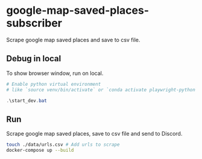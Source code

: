 # google-map-saved-places-subscriber

Scrape google map saved places and save to csv file.

## Debug in local

To show browser window, run on local.

```powershell
# Enable python virtual environment
# like `source venv/bin/activate` or `conda activate playwright-python`
```

```powershell
.\start_dev.bat
```

## Run

Scrape google map saved places, save to csv file and send to Discord.

```bash
touch ./data/urls.csv # Add urls to scrape
docker-compose up --build
```
